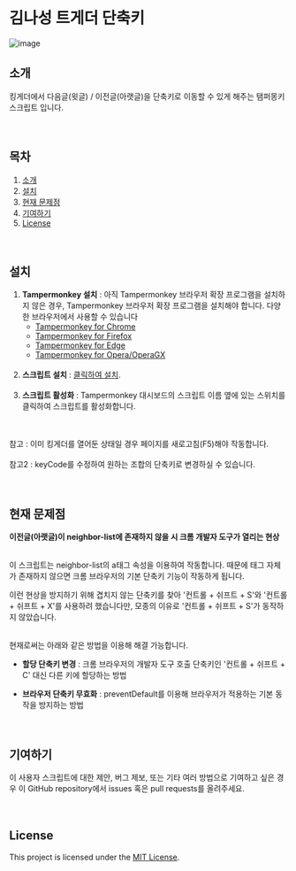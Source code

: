# 김나성 트게더 단축키

![image](https://github.com/DJ-Danjin/NaseongKimTgdShortcut/assets/85267238/248b156f-c6a7-4f2b-b1f8-0e5dd06a83b0)


## 소개

킹게더에서 다음글(윗글) / 이전글(아랫글)을 단축키로 이동할 수 있게 해주는 탬퍼몽키 스크립트 입니다.
<br/><br/><br/>

## 목차

1. [소개](#소개)
2. [설치](#설치)
3. [현재 문제점](#현재-문제점)
4. [기여하기](#기여하기)
5. [License](#license)
<br/><br/><br/>

## 설치

1. **Tampermonkey 설치** : 
   아직 Tampermonkey 브라우저 확장 프로그램을 설치하지 않은 경우, Tampermonkey 브라우저 확장 프로그램을 설치해야 합니다. 다양한 브라우저에서 사용할 수 있습니다
   - [Tampermonkey for Chrome](https://chrome.google.com/webstore/detail/tampermonkey/dhdgffkkebhmkfjojejmpbldmpobfkfo)
   - [Tampermonkey for Firefox](https://addons.mozilla.org/en-US/firefox/addon/tampermonkey/)
   - [Tampermonkey for Edge](https://microsoftedge.microsoft.com/addons/detail/tampermonkey/iikmkjmpaadaobahmlepeloendndfphd)
   - [Tampermonkey for Opera/OperaGX](https://addons.opera.com/en-gb/extensions/details/tampermonkey-beta/)
<br/><br/>
2. **스크립트 설치** : 
   [클릭하여 설치](NaseongKimTgdShortcut.user.js?raw=True).
<br/><br/>
3. **스크립트 활성화** : 
   Tampermonkey 대시보드의 스크립트 이름 옆에 있는 스위치를 클릭하여 스크립트를 활성화합니다.
<br/><br/><br/>

참고 : 이미 킹게더를 열어둔 상태일 경우 페이지를 새로고침(F5)해야 작동합니다.
<br/><br/>
참고2 : keyCode를 수정하여 원하는 조합의 단축키로 변경하실 수 있습니다.
<br/><br/><br/>

## 현재 문제점

**이전글(아랫글)이 neighbor-list에 존재하지 않을 시 크롬 개발자 도구가 열리는 현상**
<br/><br/>

이 스크립트는 neighbor-list의 a태그 속성을 이용하여 작동합니다. 때문에 태그 자체가 존재하지 않으면 크롬 브라우저의 기본 단축키 기능이 작동하게 됩니다.

이런 현상을 방지하기 위해 겹치지 않는 단축키를 찾아 '컨트롤 + 쉬프트 + S'와 '컨트롤 + 쉬프트 + X'를 사용하려 했습니다만, 모종의 이유로 '컨트롤 + 쉬프트 + S'가 동작하지 않았습니다.
<br/><br/>

현재로써는 아래와 같은 방법을 이용해 해결 가능합니다.

- **할당 단축키 변경** : 크롬 브라우저의 개발자 도구 호출 단축키인 '컨트롤 + 쉬프트 + C' 대신 다른 키에 할당하는 방법

- **브라우저 단축키 무효화** : preventDefault를 이용해 브라우저가 적용하는 기본 동작을 방지하는 방법
<br/><br/><br/>

## 기여하기

이 사용자 스크립트에 대한 제안, 버그 제보, 또는 기타 여러 방법으로 기여하고 싶은 경우 이 GitHub repository에서 issues 혹은 pull requests를 올려주세요.
<br/><br/><br/>

## License

This project is licensed under the [MIT License](LICENSE).
